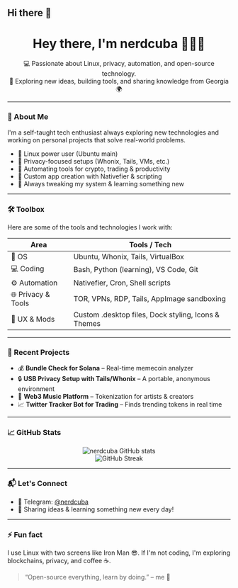 ## Hi there 👋

<h1 align="center">Hey there, I'm nerdcuba 👋🇨🇺</h1>

<p align="center">
💻 Passionate about Linux, privacy, automation, and open-source technology.<br>
🚀 Exploring new ideas, building tools, and sharing knowledge from Georgia 🌍
</p>

---

### 🧠 About Me

I'm a self-taught tech enthusiast always exploring new technologies and working on personal projects that solve real-world problems.

- 🧩 Linux power user (Ubuntu main)
- 🔐 Privacy-focused setups (Whonix, Tails, VMs, etc.)
- 🧰 Automating tools for crypto, trading & productivity
- 💾 Custom app creation with Nativefier & scripting
- 🔧 Always tweaking my system & learning something new

---

### 🛠️ Toolbox

Here are some of the tools and technologies I work with:

| Area               | Tools / Tech                                         |
|--------------------|------------------------------------------------------|
| 🐧 OS               | Ubuntu, Whonix, Tails, VirtualBox                    |
| 💻 Coding           | Bash, Python (learning), VS Code, Git               |
| ⚙️ Automation       | Nativefier, Cron, Shell scripts                      |
| 🌐 Privacy & Tools  | TOR, VPNs, RDP, Tails, AppImage sandboxing          |
| 🎨 UX & Mods        | Custom .desktop files, Dock styling, Icons & Themes |

---

### 🚀 Recent Projects

- 💰 **Bundle Check for Solana** – Real-time memecoin analyzer  
- 🔒 **USB Privacy Setup with Tails/Whonix** – A portable, anonymous environment  
- 🎵 **Web3 Music Platform** – Tokenization for artists & creators  
- 📈 **Twitter Tracker Bot for Trading** – Finds trending tokens in real time
---

### 📈 GitHub Stats

<p align="center">
  <img src="https://github-readme-stats.vercel.app/api?username=nerdcuba&show_icons=true&theme=tokyonight" alt="nerdcuba GitHub stats" />
  <br>
  <img src="https://github-readme-streak-stats.herokuapp.com/?user=nerdcuba&theme=tokyonight" alt="GitHub Streak" />
</p>

---

### 📬 Let's Connect

- 💬 Telegram: [@nerdcuba](https://t.me/nerdcuba)
- 🧠 Sharing ideas & learning something new every day!

---

### ⚡ Fun fact

I use Linux with two screens like Iron Man 😎.
If I'm not coding, I'm exploring blockchains, privacy, and coffee ☕️.

> “Open-source everything, learn by doing.” – me 🙌
